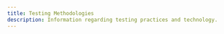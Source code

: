 ```yaml
---
title: Testing Methodologies
description: Information regarding testing practices and technology.
---
```

